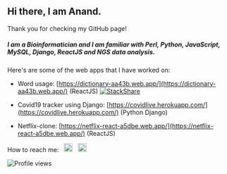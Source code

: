 ## Hi there, I am Anand.
Thank you for checking my GitHub page! 

##### I am a Bioinformatician and I am familiar with Perl, Python, JavaScript, MySQL, Django, ReactJS and NGS data analysis.


Here's are some of the web apps that I have worked on:

 - Word usage:   [https://dictionary-aa43b.web.app/](https://dictionary-aa43b.web.app/) (ReactJS) [![StackShare](http://img.shields.io/badge/tech-stack-0690fa.svg?style=flat)](https://stackshare.io/akm0001/word-search)
   
 - Covid19 tracker using Django:   [https://covidlive.herokuapp.com/](https://covidlive.herokuapp.com/) (Python Django)
  - Netflix-clone:   [https://netflix-react-a5dbe.web.app/](https://netflix-react-a5dbe.web.app/) (ReactJS)


How to reach me:    &nbsp; [<img src='https://cdn.jsdelivr.net/npm/simple-icons@3.0.1/icons/linkedin.svg' alt='linkedin' height='20'>](https://www.linkedin.com/in/anand-maurya-/) &nbsp; [<img src='https://cdn.jsdelivr.net/npm/simple-icons@3.2.0/icons/googlemessages.svg' alt='github' height='20'>](<mailto:anandmaurya@hotmail.com>) 

![Profile views](https://gpvc.arturio.dev/akm0001) 

<!-- ![GitHub stats](https://github-readme-stats.vercel.app/api?username=akm0001&show_icons=true) -->
